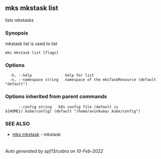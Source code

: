 ## mks mkstask list

lists mkstasks

### Synopsis

mkstask list is used to list

```
mks mkstask list [flags]
```

### Options

```
  -h, --help               help for list
  -n, --namespace string   namespace of the mksTaskResource (default "default")
```

### Options inherited from parent commands

```
      --config string   k8s config file (default is ${HOME}/.kube/config) (default "/home/avinkuma/.kube/config")
```

### SEE ALSO

- [mks mkstask](mks_mkstask.md) - mkstask <option>

###### Auto generated by spf13/cobra on 10-Feb-2022

